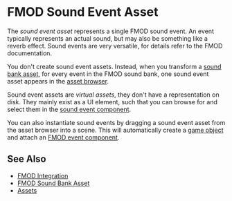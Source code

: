 # FMOD Sound Event Asset

The *sound event asset* represents a single FMOD sound event. An event typically represents an actual sound, but may also be something like a reverb effect. Sound events are very versatile, for details refer to the FMOD documentation.

You don't create sound event assets. Instead, when you transform a [sound bank asset](fmod-soundbank-asset.md), for every event in the FMOD sound bank, one sound event asset appears in the [asset browser](../../assets/asset-browser.md).

Sound event assets are *virtual assets*, they don't have a representation on disk. They mainly exist as a UI element, such that you can browse for and select them in the [sound event component](fmod-event-component.md).

You can also instantiate sound events by dragging a sound event asset from the asset browser into a scene. This will automatically create a [game object](../../runtime/world/game-objects.md) and attach an [FMOD event component](fmod-event-component.md).

## See Also

* [FMOD Integration](fmod-overview.md)
* [FMOD Sound Bank Asset](fmod-soundbank-asset.md)
* [Assets](../../assets/assets-overview.md)
